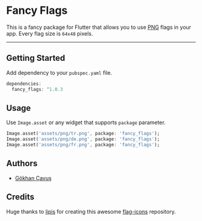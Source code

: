 # Fancy Flags

This is a fancy package for Flutter that allows you to use [PNG](https://en.wikipedia.org/wiki/PNG) flags in your app. Every flag size is `64x48` pixels.

---

## Getting Started

Add dependency to your `pubspec.yaml` file.

```dart
dependencies:
  fancy_flags: ^1.0.3
```

## Usage

Use `Image.asset` or any widget that supports `package` parameter.

```dart
Image.asset('assets/png/tr.png', package: 'fancy_flags');
Image.asset('assets/png/de.png', package: 'fancy_flags');
Image.asset('assets/png/fr.png', package: 'fancy_flags');
```

## Authors

- [Gökhan Çavuş](https://github.com/gokhancvs)

## Credits

Huge thanks to [lipis](https://github.com/lipis) for creating this awesome [flag-icons](https://github.com/lipis/flag-icons) repository.
